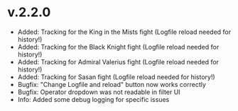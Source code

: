 # v.2.2.0
- Added: Tracking for the King in the Mists fight (Logfile reload needed for history!)
- Added: Tracking for the Black Knight fight (Logfile reload needed for history!)
- Added: Tracking for Admiral Valerius fight (Logfile reload needed for history!)
- Added: Tracking for Sasan fight (Logfile reload needed for history!)
- Bugfix: "Change Logfile and reload" button now works correctly
- Bugfix: Operator dropdown was not readable in filter UI
- Info: Added some debug logging for specific issues